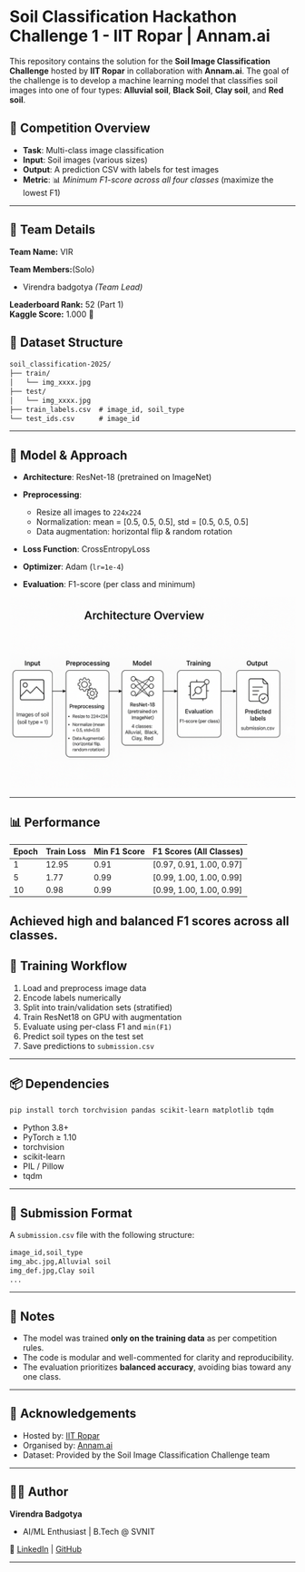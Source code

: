 #  Soil Classification Hackathon Challenge 1 - IIT Ropar | Annam.ai

This repository contains the solution for the **Soil Image Classification Challenge** hosted by **IIT Ropar** in collaboration with **Annam.ai**. The goal of the challenge is to develop a machine learning model that classifies soil images into one of four types: **Alluvial soil**, **Black Soil**, **Clay soil**, and **Red soil**.

## 🏁 Competition Overview

* **Task**: Multi-class image classification
* **Input**: Soil images (various sizes)
* **Output**: A prediction CSV with labels for test images
* **Metric**: 📊 *Minimum F1-score across all four classes* (maximize the lowest F1)

---
## 👥 Team Details

**Team Name:** VIR

**Team Members:**(Solo)
- Virendra badgotya *(Team Lead)*


**Leaderboard Rank:** 52 (Part 1)  
**Kaggle Score:** 1.000 🎯


## 📂 Dataset Structure

```
soil_classification-2025/
├── train/
│   └── img_xxxx.jpg
├── test/
│   └── img_xxxx.jpg
├── train_labels.csv  # image_id, soil_type
└── test_ids.csv      # image_id
```

---

## 🧠 Model & Approach

* **Architecture**: ResNet-18 (pretrained on ImageNet)
* **Preprocessing**:

  * Resize all images to `224x224`
  * Normalization: mean = \[0.5, 0.5, 0.5], std = \[0.5, 0.5, 0.5]
  * Data augmentation: horizontal flip & random rotation
* **Loss Function**: CrossEntropyLoss
* **Optimizer**: Adam (`lr=1e-4`)
* **Evaluation**: F1-score (per class and minimum)
<img src="challenge-1/docs/cards/Architecture.png" alt="Soil Image" width="700"/>


---

## 📊 Performance

| Epoch | Train Loss | Min F1 Score | F1 Scores (All Classes)   |
| ----- | ---------- | ------------ | ------------------------- |
| 1     | 12.95      | 0.91         | \[0.97, 0.91, 1.00, 0.97] |
| 5     | 1.77       | 0.99         | \[0.99, 1.00, 1.00, 0.99] |
| 10    | 0.98       | 0.99         | \[0.99, 1.00, 1.00, 0.99] |

Achieved **high and balanced F1 scores** across all classes.
---

## 🔄 Training Workflow

1. Load and preprocess image data
2. Encode labels numerically
3. Split into train/validation sets (stratified)
4. Train ResNet18 on GPU with augmentation
5. Evaluate using per-class F1 and `min(F1)`
6. Predict soil types on the test set
7. Save predictions to `submission.csv`

---

## 📦 Dependencies

```bash
pip install torch torchvision pandas scikit-learn matplotlib tqdm
```

* Python 3.8+
* PyTorch ≥ 1.10
* torchvision
* scikit-learn
* PIL / Pillow
* tqdm

---

## 📌 Submission Format

A `submission.csv` file with the following structure:

```csv
image_id,soil_type
img_abc.jpg,Alluvial soil
img_def.jpg,Clay soil
...
```

---

## 📣 Notes

* The model was trained **only on the training data** as per competition rules.
* The code is modular and well-commented for clarity and reproducibility.
* The evaluation prioritizes **balanced accuracy**, avoiding bias toward any one class.

---

## 🤝 Acknowledgements

* Hosted by: [IIT Ropar](https://www.iitrpr.ac.in)
* Organised by: [Annam.ai](https://annam.ai)
* Dataset: Provided by the Soil Image Classification Challenge team

---

## 🧑‍💻 Author

**Virendra Badgotya**
* AI/ML Enthusiast | B.Tech @ SVNIT

🔗 [LinkedIn](https://www.linkedin.com/in/virendra-badgotya/) | [GitHub](https://github.com/vir123-devf)

---
